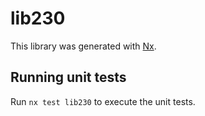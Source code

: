 # lib230

This library was generated with [Nx](https://nx.dev).

## Running unit tests

Run `nx test lib230` to execute the unit tests.
